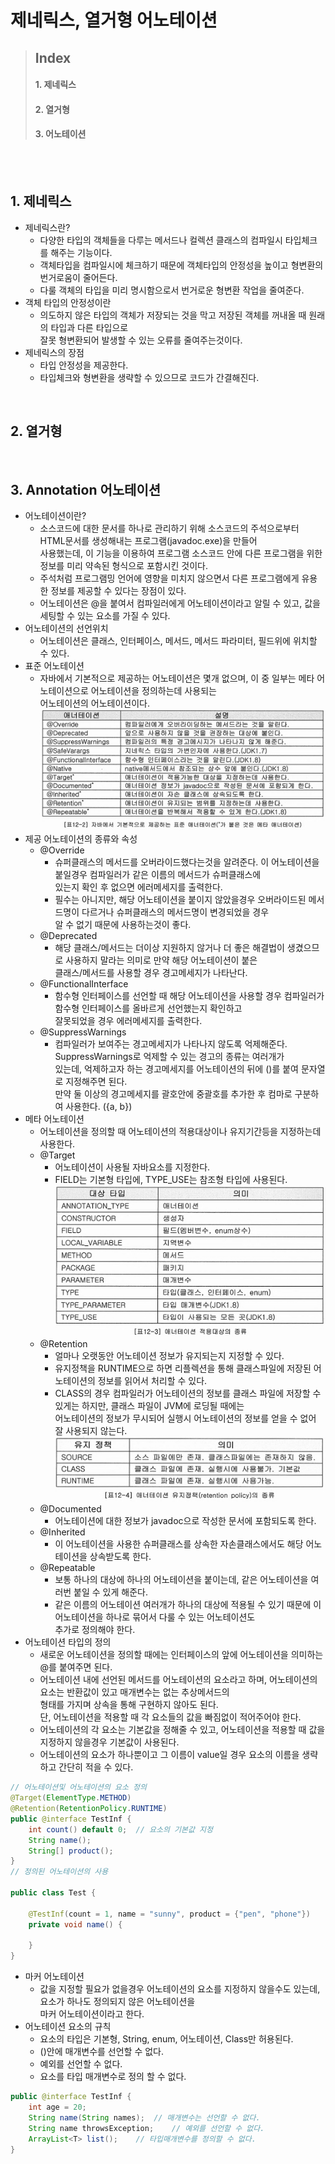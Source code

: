 # 제네릭스, 열거형 어노테이션

> ## Index
> #### 1. 제네릭스
> #### 2. 열거형
> #### 3. 어노테이션


<br />
<br />

## 1. 제네릭스
* 제네릭스란?
    - 다양한 타입의 객체들을 다루는 메서드나 컬렉션 클래스의 컴파일시 타입체크를 해주는 기능이다.
    - 객체타입을 컴파일시에 체크하기 때문에 객체타입의 안정성을 높이고 형변환의 번거로움이 줄어든다.
    - 다룰 객체의 타입을 미리 명시함으로서 번거로운 형변환 작업을 줄여준다.
* 객체 타입의 안정성이란
    - 의도하지 않은 타입의 객체가 저장되는 것을 막고 저장된 객체를 꺼내올 때 원래의 타입과 다른 타입으로  
        잘못 형변환되어 발생할 수 있는 오류를 줄여주는것이다.
* 제네릭스의 장점
    - 타입 안정성을 제공한다.
    - 타입체크와 형변환을 생략할 수 있으므로 코드가 간결해진다.


<br />

## 2. 열거형
<br />

## 3. Annotation 어노테이션
* 어노테이션이란?
    - 소스코드에 대한 문서를 하나로 관리하기 위해 소스코드의 주석으로부터 HTML문서를 생성해내는 프로그램(javadoc.exe)을 만들어  
        사용했는데, 이 기능을 이용하여 프로그램 소스코드 안에 다른 프로그램을 위한 정보를 미리 약속된 형식으로 포함시킨 것이다.
    - 주석처럼 프로그램밍 언어에 영향을 미치지 않으면서 다른 프로그램에게 유용한 정보를 제공할 수 있다는 장점이 있다.
    - 어노테이션은 @을 붙여서 컴파일러에게 어노테이션이라고 알릴 수 있고, 값을 세팅할 수 있는 요소를 가질 수 있다.
* 어노테이션의 선언위치
    - 어노테이션은 클래스, 인터페이스, 메서드, 메서드 파라미터, 필드위에 위치할 수 있다.
* 표준 어노테이션
    - 자바에서 기본적으로 제공하는 어노테이션은 몇개 없으며, 이 중 일부는 메타 어노테이션으로 어노테이션을 정의하는데 사용되는  
        어노테이션의 어노테이션이다.
![표준 어노테이션](img/Annotation.png)
* 제공 어노테이션의 종류와 속성
    - @Override
        + 슈퍼클래스의 메서드를 오버라이드했다는것을 알려준다. 이 어노테이션을 붙일경우 컴파일러가 같은 이름의 메서드가 슈퍼클래스에  
            있는지 확인 후 없으면 에러메세지를 출력한다.
        + 필수는 아니지만, 해당 어노테이션을 붙이지 않았을경우 오버라이드된 메서드명이 다르거나 슈퍼클래스의 메서드명이 변경되었을 경우  
            알 수 없기 때문에 사용하는것이 좋다.
    - @Deprecated
        + 해당 클래스/메서드는 더이상 지원하지 않거나 더 좋은 해결법이 생겼으므로 사용하지 말라는 의미로 만약 해당 어노테이션이 붙은  
            클래스/메서드를 사용할 경우 경고메세지가 나타난다.
    - @FunctionalInterface
        + 함수형 인터페이스를 선언할 때 해당 어노테이션을 사용할 경우 컴파일러가 함수형 인터페이스를 올바르게 선언했는지 확인하고  
            잘못되었을 경우 에러메세지를 출력한다.
    - @SuppressWarnings
        + 컴파일러가 보여주는 경고메세지가 나타나지 않도록 억제해준다. SuppressWarnings로 억제할 수 있는 경고의 종류는 여러개가  
            있는데, 억제하고자 하는 경고메세지를 어노테이션의 뒤에 ()를 붙여 문자열로 지정해주면 된다.  
            만약 둘 이상의 경고메세지를 괄호안에 중괄호를 추가한 후 컴마로 구분하여 사용한다. ({a, b})
* 메타 어노테이션
    - 어노테이션을 정의할 때 어노테이션의 적용대상이나 유지기간등을 지정하는데 사용한다.
    - @Target
        + 어노테이션이 사용될 자바요소를 지정한다.
        + FIELD는 기본형 타입에, TYPE_USE는 참조형 타입에 사용된다.
        ![Target](img/Target.png)
    - @Retention
        + 얼마나 오랫동안 어노테이션 정보가 유지되는지 지정할 수 있다.
        + 유지정책을 RUNTIME으로 하면 리플렉션을 통해 클래스파일에 저장된 어노테이션의 정보를 읽어서 처리할 수 있다.
        + CLASS의 경우 컴파일러가 어노테이션의 정보를 클래스 파일에 저장할 수 있게는 하지만, 클래스 파일이 JVM에 로딩될 때에는  
            어노테이션의 정보가 무시되어 실행시 어노테이션의 정보를 얻을 수 없어 잘 사용되지 않는다.
        ![Retention](img/Retention.png)
    - @Documented
        + 어노테이션에 대한 정보가 javadoc으로 작성한 문서에 포함되도록 한다.
    - @Inherited
        + 이 어노테이션을 사용한 슈퍼클래스를 상속한 자손클래스에서도 해당 어노테이션을 상속받도록 한다.
    - @Repeatable
        + 보통 하나의 대상에 하나의 어노테이션을 붙이는데, 같은 어노테이션을 여러번 붙일 수 있게 해준다.
        + 같은 이름의 어노테이션 여러개가 하나의 대상에 적용될 수 있기 때문에 이 어노테이션을 하나로 묶어서 다룰 수 있는 어노테이션도  
            추가로 정의해야 한다.
* 어노테이션 타입의 정의
    - 새로운 어노테이션을 정의할 때에는 인터페이스의 앞에 어노테이션을 의미하는 @를 붙여주면 된다.
    - 어노테이션 내에 선언된 메서드를 어노테이션의 요소라고 하며, 어노테이션의 요소는 반환값이 있고 매개변수는 없는 추상메서드의  
        형태를 가지며 상속을 통해 구현하지 않아도 된다.  
        단, 어노테이션을 적용할 때 각 요소들의 값을 빠짐없이 적어주어야 한다.
    - 어노테이션의 각 요소는 기본값을 정해줄 수 있고, 어노테이션을 적용할 때 값을 지정하지 않을경우 기본값이 사용된다.
    - 어노테이션의 요소가 하나뿐이고 그 이름이 value일 경우 요소의 이름을 생략하고 간단히 적을 수 있다.
``` java
// 어노테이션및 어노테이션의 요소 정의
@Target(ElementType.METHOD)
@Retention(RetentionPolicy.RUNTIME)
public @interface TestInf {
    int count() default 0;  // 요소의 기본값 지정
    String name();
    String[] product();
}
// 정의된 어노테이션의 사용

public class Test {

    @TestInf(count = 1, name = "sunny", product = {"pen", "phone"})
    private void name() {

    }
}
```
* 마커 어노테이션
    - 값을 지정할 필요가 없을경우 어노테이션의 요소를 지정하지 않을수도 있는데, 요소가 하나도 정의되지 않은 어노테이션을  
        마커 어노테이션이라고 한다.
* 어노테이션 요소의 규칙
    - 요소의 타입은 기본형, String, enum, 어노테이션, Class만 허용된다.
    - ()안에 매개변수를 선언할 수 없다.
    - 예외를 선언할 수 없다.
    - 요소를 타입 매개변수로 정의 할 수 없다.
``` java
public @interface TestInf {
    int age = 20;
    String name(String names);  // 매개변수는 선언할 수 없다.
    String name throwsException;    // 예외를 선언할 수 없다.
    ArrayList<T> list();    // 타입매개변수를 정의할 수 없다.
}
```




